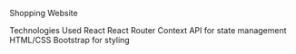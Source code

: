 
Shopping Website




  Technologies Used
  React
  React Router
  Context API for state management
  HTML/CSS
  Bootstrap for styling
